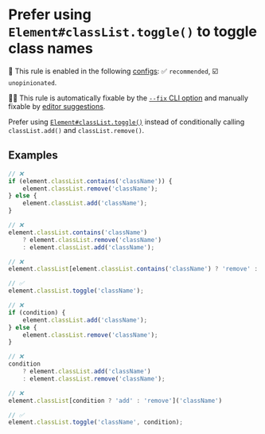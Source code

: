 # Prefer using `Element#classList.toggle()` to toggle class names

💼 This rule is enabled in the following [configs](https://github.com/sindresorhus/eslint-plugin-unicorn#recommended-config): ✅ `recommended`, ☑️ `unopinionated`.

🔧💡 This rule is automatically fixable by the [`--fix` CLI option](https://eslint.org/docs/latest/user-guide/command-line-interface#--fix) and manually fixable by [editor suggestions](https://eslint.org/docs/latest/use/core-concepts#rule-suggestions).

<!-- end auto-generated rule header -->
<!-- Do not manually modify this header. Run: `npm run fix:eslint-docs` -->

Prefer using [`Element#classList.toggle()`](https://developer.mozilla.org/en-US/docs/Web/API/Element/classList) instead of conditionally calling `classList.add()` and `classList.remove()`.

## Examples

```js
// ❌
if (element.classList.contains('className')) {
	element.classList.remove('className');
} else {
	element.classList.add('className');
}

// ❌
element.classList.contains('className')
	? element.classList.remove('className')
	: element.classList.add('className');

// ❌
element.classList[element.classList.contains('className') ? 'remove' : 'add']('className')

// ✅
element.classList.toggle('className');
```

```js
// ❌
if (condition) {
	element.classList.add('className');
} else {
	element.classList.remove('className');
}

// ❌
condition
	? element.classList.add('className')
	: element.classList.remove('className');

// ❌
element.classList[condition ? 'add' : 'remove']('className')

// ✅
element.classList.toggle('className', condition);
```
